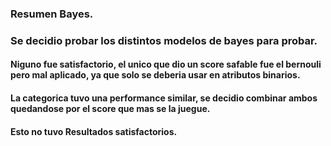 ### Resumen Bayes.
### Se decidio probar los distintos modelos de bayes para probar.
#### Niguno fue satisfactorio, el unico que dio un score safable fue el bernouli pero mal aplicado, ya que solo se deberia usar en atributos binarios.
#### La categorica tuvo una performance similar, se decidio combinar ambos quedandose por el score que mas se la juegue.

#### Esto no tuvo Resultados satisfactorios.